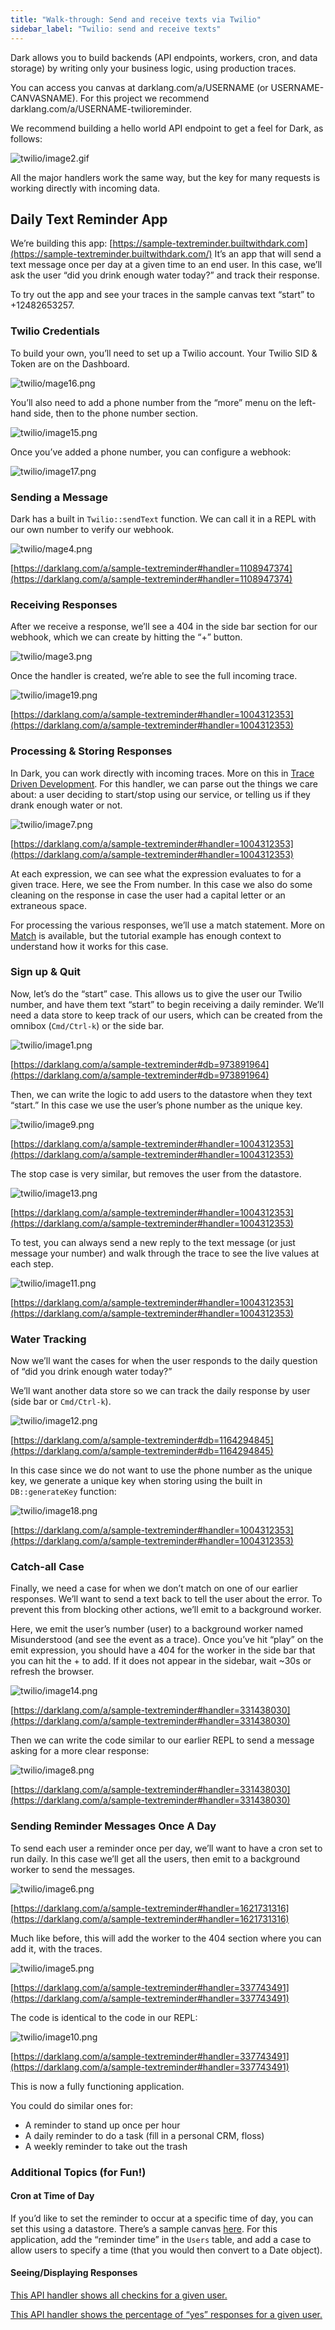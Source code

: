 ```yaml
---
title: "Walk-through: Send and receive texts via Twilio"
sidebar_label: "Twilio: send and receive texts"
---
```


Dark allows you to build backends (API endpoints, workers, cron, and data
storage) by writing only your business logic, using production traces.

You can access you canvas at darklang.com/a/USERNAME (or USERNAME-CANVASNAME).
For this project we recommend darklang.com/a/USERNAME-twilioreminder.

We recommend building a hello world API endpoint to get a feel for Dark, as
follows:

![twilio/image2.gif](/img/tutorials/twilio/image2.gif)

All the major handlers work the same way, but the key for many requests is
working directly with incoming data.

## Daily Text Reminder App

We’re building this app:
[https://sample-textreminder.builtwithdark.com](https://sample-textreminder.builtwithdark.com/)
It’s an app that will send a text message once per day at a given time to an end
user. In this case, we’ll ask the user “did you drink enough water today?” and
track their response.

To try out the app and see your traces in the sample canvas text “start” to
+12482653257.

### Twilio Credentials

To build your own, you’ll need to set up a Twilio account. Your Twilio SID &
Token are on the Dashboard.

![twilio/mage16.png](/img/tutorials/twilio/image16.png)

You’ll also need to add a phone number from the “more” menu on the left-hand
side, then to the phone number section.

![twilio/image15.png](/img/tutorials/twilio/image15.png)

Once you’ve added a phone number, you can configure a webhook:

![twilio/image17.png](/img/tutorials/twilio/image17.png)

### Sending a Message

Dark has a built in `Twilio::sendText` function. We can call it in a REPL with
our own number to verify our webhook.

![twilio/mage4.png](/img/tutorials/twilio/image4.png)

[https://darklang.com/a/sample-textreminder#handler=1108947374](https://darklang.com/a/sample-textreminder#handler=1108947374)

### Receiving Responses

After we receive a response, we’ll see a 404 in the side bar section for our
webhook, which we can create by hitting the “+” button.

![twilio/mage3.png](/img/tutorials/twilio/image3.png)

Once the handler is created, we’re able to see the full incoming trace.

![twilio/image19.png](/img/tutorials/twilio/image19.png)

[https://darklang.com/a/sample-textreminder#handler=1004312353](https://darklang.com/a/sample-textreminder#handler=1004312353)

### Processing & Storing Responses

In Dark, you can work directly with incoming traces. More on this in
[Trace Driven Development](/discussion/trace-driven-development.md). For this handler, we
can parse out the things we care about: a user deciding to start/stop using our
service, or telling us if they drank enough water or not.

![twilio/image7.png](/img/tutorials/twilio/image7.png)

[https://darklang.com/a/sample-textreminder#handler=1004312353](https://darklang.com/a/sample-textreminder#handler=1004312353)

At each expression, we can see what the expression evaluates to for a given
trace. Here, we see the From number. In this case we also do some cleaning on
the response in case the user had a capital letter or an extraneous space.

For processing the various responses, we’ll use a match statement. More on
[Match](/discussion/functional-aspects.md#match) is available, but the tutorial example has
enough context to understand how it works for this case.

### Sign up & Quit

Now, let’s do the “start” case. This allows us to give the user our Twilio
number, and have them text “start” to begin receiving a daily reminder. We’ll
need a data store to keep track of our users, which can be created from the
omnibox (`Cmd/Ctrl-k`) or the side bar.

![twilio/image1.png](/img/tutorials/twilio/image1.png)

[https://darklang.com/a/sample-textreminder#db=973891964](https://darklang.com/a/sample-textreminder#db=973891964)

Then, we can write the logic to add users to the datastore when they text
“start.” In this case we use the user’s phone number as the unique key.

![twilio/image9.png](/img/tutorials/twilio/image9.png)

[https://darklang.com/a/sample-textreminder#handler=1004312353](https://darklang.com/a/sample-textreminder#handler=1004312353)

The stop case is very similar, but removes the user from the datastore.

![twilio/image13.png](/img/tutorials/twilio/image13.png)

[https://darklang.com/a/sample-textreminder#handler=1004312353](https://darklang.com/a/sample-textreminder#handler=1004312353)

To test, you can always send a new reply to the text message (or just message
your number) and walk through the trace to see the live values at each step.

![twilio/image11.png](/img/tutorials/twilio/image11.png)

[https://darklang.com/a/sample-textreminder#handler=1004312353](https://darklang.com/a/sample-textreminder#handler=1004312353)

### Water Tracking

Now we’ll want the cases for when the user responds to the daily question of
“did you drink enough water today?”

We’ll want another data store so we can track the daily response by user (side
bar or `Cmd/Ctrl-k`).

![twilio/image12.png](/img/tutorials/twilio/image12.png)

[https://darklang.com/a/sample-textreminder#db=1164294845](https://darklang.com/a/sample-textreminder#db=1164294845)

In this case since we do not want to use the phone number as the unique key, we
generate a unique key when storing using the built in `DB::generateKey`
function:

![twilio/image18.png](/img/tutorials/twilio/image18.png)

[https://darklang.com/a/sample-textreminder#handler=1004312353](https://darklang.com/a/sample-textreminder#handler=1004312353)

### Catch-all Case

Finally, we need a case for when we don’t match on one of our earlier responses.
We’ll want to send a text back to tell the user about the error. To prevent this
from blocking other actions, we’ll emit to a background worker.

Here, we emit the user’s number (user) to a background worker named
Misunderstood (and see the event as a trace). Once you’ve hit “play” on the emit
expression, you should have a 404 for the worker in the side bar that you can
hit the + to add. If it does not appear in the sidebar, wait \~30s or refresh
the browser.

![twilio/image14.png](/img/tutorials/twilio/image14.png)

[https://darklang.com/a/sample-textreminder#handler=331438030](https://darklang.com/a/sample-textreminder#handler=331438030)

Then we can write the code similar to our earlier REPL to send a message asking
for a more clear response:

![twilio/image8.png](/img/tutorials/twilio/image8.png)

[https://darklang.com/a/sample-textreminder#handler=331438030](https://darklang.com/a/sample-textreminder#handler=331438030)

### Sending Reminder Messages Once A Day

To send each user a reminder once per day, we’ll want to have a cron set to run
daily. In this case we’ll get all the users, then emit to a background worker to
send the messages.

![twilio/image6.png](/img/tutorials/twilio/image6.png)

[https://darklang.com/a/sample-textreminder#handler=1621731316](https://darklang.com/a/sample-textreminder#handler=1621731316)

Much like before, this will add the worker to the 404 section where you can add
it, with the traces.

![twilio/image5.png](/img/tutorials/twilio/image5.png)

[https://darklang.com/a/sample-textreminder#handler=337743491](https://darklang.com/a/sample-textreminder#handler=337743491)

The code is identical to the code in our REPL:

![twilio/image10.png](/img/tutorials/twilio/image10.png)

[https://darklang.com/a/sample-textreminder#handler=337743491](https://darklang.com/a/sample-textreminder#handler=337743491)

This is now a fully functioning application.

You could do similar ones for:

- A reminder to stand up once per hour
- A daily reminder to do a task (fill in a personal CRM, floss)
- A weekly reminder to take out the trash

### Additional Topics (for Fun!)

#### Cron at Time of Day

If you’d like to set the reminder to occur at a specific time of day, you can
set this using a datastore. There’s a sample canvas
[here](https://darklang.com/a/sample-setcrontorunatspecifictime). For this
application, add the “reminder time” in the `Users` table, and add a case to
allow users to specify a time (that you would then convert to a Date object).

#### Seeing/Displaying Responses

[This API handler shows all checkins for a given user.](https://darklang.com/a/sample-textreminder#handler=911581692)

[This API handler shows the percentage of “yes” responses for a given user.](https://darklang.com/a/sample-textreminder#handler=400638438)
